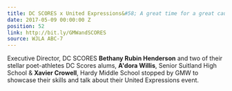```yaml
---
title: DC SCORES x United Expressions&#58; A great time for a great cause
date: 2017-05-09 00:00:00 Z
position: 52
link: http://bit.ly/GMWandSCORES
source: WJLA ABC-7
---
```


Executive Director, DC SCORES **Bethany Rubin Henderson** and two of their stellar poet-athletes DC Scores alums, **A'dora Willis**, Senior Suitland High School & **Xavier Crowell**, Hardy Middle School stopped by GMW to showcase their skills and talk about their United Expressions event.